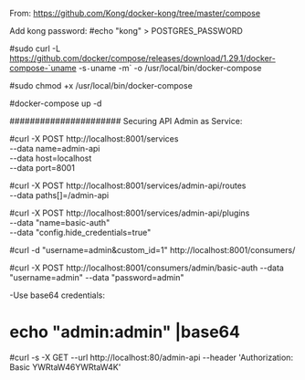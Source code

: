 From: https://github.com/Kong/docker-kong/tree/master/compose

Add kong password:
#echo "kong" > POSTGRES_PASSWORD

#sudo curl -L https://github.com/docker/compose/releases/download/1.29.1/docker-compose-`uname -s`-`uname -m` -o /usr/local/bin/docker-compose 

#sudo chmod +x /usr/local/bin/docker-compose

#docker-compose up -d

######################
Securing API Admin as Service:

#curl -X POST http://localhost:8001/services \
  --data name=admin-api \
  --data host=localhost \
  --data port=8001
  
  #curl -X POST http://localhost:8001/services/admin-api/routes \
  --data paths\[\]=/admin-api
  
  #curl -X POST http://localhost:8001/services/admin-api/plugins \
	    --data "name=basic-auth"  \
	    --data "config.hide_credentials=true"

#curl -d "username=admin&custom_id=1" http://localhost:8001/consumers/

#curl -X POST http://localhost:8001/consumers/admin/basic-auth     --data "username=admin"     --data "password=admin"

-Use base64 credentials:
# echo "admin:admin" |base64

#curl -s -X GET   --url http://localhost:80/admin-api  --header 'Authorization: Basic YWRtaW46YWRtaW4K'
